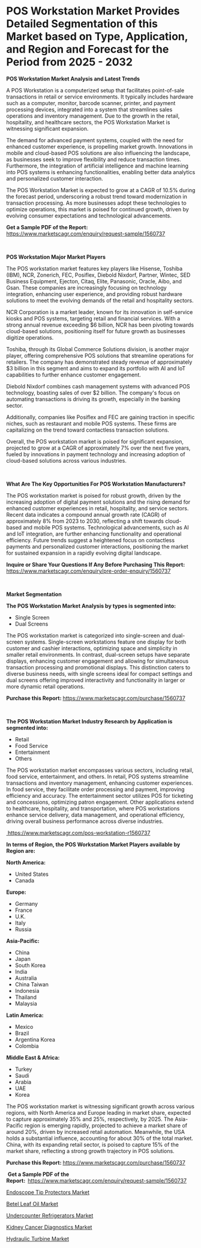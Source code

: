 <p><h1>POS Workstation Market Provides Detailed Segmentation of this Market based on Type, Application, and Region and Forecast for the Period from 2025 - 2032</h1></p><p><strong>POS Workstation Market Analysis and Latest Trends</strong></p>
<p><p>A POS Workstation is a computerized setup that facilitates point-of-sale transactions in retail or service environments. It typically includes hardware such as a computer, monitor, barcode scanner, printer, and payment processing devices, integrated into a system that streamlines sales operations and inventory management. Due to the growth in the retail, hospitality, and healthcare sectors, the POS Workstation Market is witnessing significant expansion.</p><p>The demand for advanced payment systems, coupled with the need for enhanced customer experience, is propelling market growth. Innovations in mobile and cloud-based POS solutions are also influencing the landscape, as businesses seek to improve flexibility and reduce transaction times. Furthermore, the integration of artificial intelligence and machine learning into POS systems is enhancing functionalities, enabling better data analytics and personalized customer interaction.</p><p>The POS Workstation Market is expected to grow at a CAGR of 10.5% during the forecast period, underscoring a robust trend toward modernization in transaction processing. As more businesses adopt these technologies to optimize operations, this market is poised for continued growth, driven by evolving consumer expectations and technological advancements.</p></p>
<p><strong>Get a Sample PDF of the Report:&nbsp;</strong> <a href="https://www.marketscagr.com/enquiry/request-sample/1560737?utm_campaign=3495&utm_medium=2&utm_source=Github&utm_content=ia&utm_term=08042025&utm_id=pos-workstation">https://www.marketscagr.com/enquiry/request-sample/1560737</a></p>
<p>&nbsp;</p>
<p><strong>POS Workstation Major Market Players</strong></p>
<p><p>The POS workstation market features key players like Hisense, Toshiba (IBM), NCR, Zonerich, FEC, Posiflex, Diebold Nixdorf, Partner, Wintec, SED Business Equipment, Ejecton, Citaq, Elite, Panasonic, Oracle, Aibo, and Gsan. These companies are increasingly focusing on technology integration, enhancing user experience, and providing robust hardware solutions to meet the evolving demands of the retail and hospitality sectors.</p><p>NCR Corporation is a market leader, known for its innovation in self-service kiosks and POS systems, targeting retail and financial services. With a strong annual revenue exceeding $6 billion, NCR has been pivoting towards cloud-based solutions, positioning itself for future growth as businesses digitize operations.</p><p>Toshiba, through its Global Commerce Solutions division, is another major player, offering comprehensive POS solutions that streamline operations for retailers. The company has demonstrated steady revenue of approximately $3 billion in this segment and aims to expand its portfolio with AI and IoT capabilities to further enhance customer engagement.</p><p>Diebold Nixdorf combines cash management systems with advanced POS technology, boasting sales of over $2 billion. The company's focus on automating transactions is driving its growth, especially in the banking sector.</p><p>Additionally, companies like Posiflex and FEC are gaining traction in specific niches, such as restaurant and mobile POS systems. These firms are capitalizing on the trend toward contactless transaction solutions.</p><p>Overall, the POS workstation market is poised for significant expansion, projected to grow at a CAGR of approximately 7% over the next five years, fueled by innovations in payment technology and increasing adoption of cloud-based solutions across various industries.</p></p>
<p>&nbsp;</p>
<p><strong>What Are The Key Opportunities For POS Workstation Manufacturers?</strong></p>
<p><p>The POS workstation market is poised for robust growth, driven by the increasing adoption of digital payment solutions and the rising demand for enhanced customer experiences in retail, hospitality, and service sectors. Recent data indicates a compound annual growth rate (CAGR) of approximately 8% from 2023 to 2030, reflecting a shift towards cloud-based and mobile POS systems. Technological advancements, such as AI and IoT integration, are further enhancing functionality and operational efficiency. Future trends suggest a heightened focus on contactless payments and personalized customer interactions, positioning the market for sustained expansion in a rapidly evolving digital landscape.</p></p>
<p><strong>Inquire or Share Your Questions If Any Before Purchasing This Report:</strong> <a href="https://www.marketscagr.com/enquiry/pre-order-enquiry/1560737?utm_campaign=3495&utm_medium=2&utm_source=Github&utm_content=ia&utm_term=08042025&utm_id=pos-workstation">https://www.marketscagr.com/enquiry/pre-order-enquiry/1560737</a></p>
<p>&nbsp;</p>
<p><strong>Market Segmentation</strong></p>
<p><strong>The POS Workstation Market Analysis by types is segmented into:</strong></p>
<p><ul><li>Single Screen</li><li>Dual Screens</li></ul></p>
<p><p>The POS workstation market is categorized into single-screen and dual-screen systems. Single-screen workstations feature one display for both customer and cashier interactions, optimizing space and simplicity in smaller retail environments. In contrast, dual-screen setups have separate displays, enhancing customer engagement and allowing for simultaneous transaction processing and promotional displays. This distinction caters to diverse business needs, with single screens ideal for compact settings and dual screens offering improved interactivity and functionality in larger or more dynamic retail operations.</p></p>
<p><strong>Purchase this Report:&nbsp;</strong><a href="https://www.marketscagr.com/purchase/1560737?utm_campaign=3495&utm_medium=2&utm_source=Github&utm_content=ia&utm_term=08042025&utm_id=pos-workstation">https://www.marketscagr.com/purchase/1560737</a></p>
<p>&nbsp;</p>
<p><strong>The POS Workstation Market Industry Research by Application is segmented into:</strong></p>
<p><ul><li>Retail</li><li>Food Service</li><li>Entertainment</li><li>Others</li></ul></p>
<p><p>The POS workstation market encompasses various sectors, including retail, food service, entertainment, and others. In retail, POS systems streamline transactions and inventory management, enhancing customer experiences. In food service, they facilitate order processing and payment, improving efficiency and accuracy. The entertainment sector utilizes POS for ticketing and concessions, optimizing patron engagement. Other applications extend to healthcare, hospitality, and transportation, where POS workstations enhance service delivery, data management, and operational efficiency, driving overall business performance across diverse industries.</p></p>
<p><a href="https://www.marketscagr.com/pos-workstation-r1560737?utm_campaign=3495&utm_medium=2&utm_source=Github&utm_content=ia&utm_term=08042025&utm_id=pos-workstation">&nbsp;https://www.marketscagr.com/pos-workstation-r1560737</a></p>
<p><strong>In terms of Region, the POS Workstation Market Players available by Region are:</strong></p>
<p>
    <p> <strong> North America: </strong>
        <ul>
            <li>United States</li>
            <li>Canada</li>
        </ul>
        </p> 
    <p> <strong> Europe: </strong>
        <ul>
            <li>Germany</li>
            <li>France</li>
            <li>U.K.</li>
            <li>Italy</li>
            <li>Russia</li>
        </ul>
        </p> 
    <p> <strong> Asia-Pacific: </strong>
        <ul>
            <li>China</li>
            <li>Japan</li>
            <li>South Korea</li>
            <li>India</li>
            <li>Australia</li>
            <li>China Taiwan</li>
            <li>Indonesia</li>
            <li>Thailand</li>
            <li>Malaysia</li>
        </ul>
        </p> 
    <p> <strong> Latin America: </strong>
        <ul>
            <li>Mexico</li>
            <li>Brazil</li>
            <li>Argentina Korea</li>
            <li>Colombia</li>
        </ul>
        </p> 
    <p> <strong> Middle East & Africa: </strong>
        <ul>
            <li>Turkey</li>
            <li>Saudi</li>
            <li>Arabia</li>
            <li>UAE</li>
            <li>Korea</li>
        </ul>
    </p>
    </p>
<p><p>The POS workstation market is witnessing significant growth across various regions, with North America and Europe leading in market share, expected to capture approximately 35% and 25%, respectively, by 2025. The Asia-Pacific region is emerging rapidly, projected to achieve a market share of around 20%, driven by increased retail automation. Meanwhile, the USA holds a substantial influence, accounting for about 30% of the total market. China, with its expanding retail sector, is poised to capture 15% of the market share, reflecting a strong growth trajectory in POS solutions.</p></p>
<p><strong>Purchase this Report: </strong><a href="https://www.marketscagr.com/purchase/1560737?utm_campaign=3495&utm_medium=2&utm_source=Github&utm_content=ia&utm_term=08042025&utm_id=pos-workstation">https://www.marketscagr.com/purchase/1560737</a></p>
<p>&nbsp;<strong>Get a Sample PDF of the Report:&nbsp;&nbsp;</strong><a href="https://www.marketscagr.com/enquiry/request-sample/1560737?utm_campaign=3495&utm_medium=2&utm_source=Github&utm_content=ia&utm_term=08042025&utm_id=pos-workstation">https://www.marketscagr.com/enquiry/request-sample/1560737</a></p>
<p><strong></strong></p>
<p><p><a href="https://www.linkedin.com/pulse/providing-industry-analysis-andforecasts-between-2025-2032-ozpoc?utm_campaign=3495&utm_medium=2&utm_source=Github&utm_content=ia&utm_term=08042025&utm_id=pos-workstation">Endoscope Tip Protectors Market</a></p><p><a href="https://www.linkedin.com/pulse/betel-leaf-oil-markets-comprehensive-analysis-which-includes-dsmxc?utm_campaign=3495&utm_medium=2&utm_source=Github&utm_content=ia&utm_term=08042025&utm_id=pos-workstation">Betel Leaf Oil Market</a></p><p><a href="https://www.linkedin.com/pulse/undercounter-refrigerators-market-study-offers-insightful-fhzic?utm_campaign=3495&utm_medium=2&utm_source=Github&utm_content=ia&utm_term=08042025&utm_id=pos-workstation">Undercounter Refrigerators Market</a></p><p><a href="https://www.linkedin.com/pulse/detailed-report-kidney-cancer-diagnostics-market-growth-share-rpblc?utm_campaign=3495&utm_medium=2&utm_source=Github&utm_content=ia&utm_term=08042025&utm_id=pos-workstation">Kidney Cancer Diagnostics Market</a></p><p><a href="https://github.com/zoccohaniech/Market-Research-Report-List-1/blob/main/hydraulic-turbine-market.md?utm_campaign=3495&utm_medium=2&utm_source=Github&utm_content=ia&utm_term=08042025&utm_id=pos-workstation">Hydraulic Turbine Market</a></p></p>